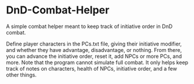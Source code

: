 # DnD-Combat-Helper
A simple combat helper meant to keep track of initiative order in DnD combat.

Define player characters in the PCs.txt file, giving their initiative modifier, and whether they have advantage, disadvantage, or nothing. From there, you can advance the initiative order, reset it, add NPCs or more PCs, and more. Note that the program cannot simulate full combat. It only helps keep track of notes on characters, health of NPCs, initiative order, and a few other things.
